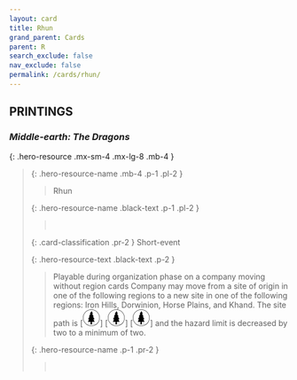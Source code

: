```yaml
---
layout: card
title: Rhun
grand_parent: Cards
parent: R
search_exclude: false
nav_exclude: false
permalink: /cards/rhun/
---
```


## PRINTINGS


### _Middle-earth: The Dragons_

{: .hero-resource .mx-sm-4 .mx-lg-8 .mb-4 }
> {: .hero-resource-name .mb-4 .p-1 .pl-2 }
> > <div class="card-mp"></div>
> > <div class="card-name">Rhun</div>
>
> {: .hero-resource-name .black-text .p-1 .pl-2 }
> > &nbsp;
>
> {: .card-classification .pr-2 }
> Short-event
>
> {: .hero-resource-text .black-text .p-2 }
> > Playable during organization phase on a company moving without region cards Company may move from a site of origin in one of the following regions to a new site in one of the following regions: Iron Hills, Dorwinion, Horse Plains, and Khand. The site path is \[![](/assets/images/wilderness.svg)] \[![](/assets/images/wilderness.svg)] \[![](/assets/images/wilderness.svg)] and the hazard limit is decreased by two to a minimum of two. 
> 
> {: .hero-resource-name .p-1 .pr-2 }
> > <div class="card-shield"></div>
> > <div class="card-corruption">&nbsp;</div>
